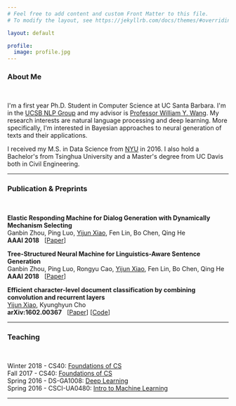 ```yaml
---
# Feel free to add content and custom Front Matter to this file.
# To modify the layout, see https://jekyllrb.com/docs/themes/#overriding-theme-defaults

layout: default

profile:
  image: profile.jpg
---
```

### About Me
&nbsp;

I'm a first year Ph.D. Student in Computer Science at UC Santa Barbara. I'm in the [UCSB NLP Group](http://nlp.cs.ucsb.edu) and my advisor is [Professor William Y. Wang](http://www.cs.ucsb.edu/~william/). My research interests are natural language processing and deep learning. More specifically, I'm interested in Bayesian approaches to neural generation of texts and their applications.

I received my M.S. in Data Science from [NYU](https://cds.nyu.edu) in 2016. I also hold a Bachelor's from Tsinghua University and a Master's degree from UC Davis both in Civil Engineering.

---

### Publication & Preprints
&nbsp;

**Elastic Responding Machine for Dialog Generation with Dynamically Mechanism Selecting**  
Ganbin Zhou, Ping Luo, <u>Yijun Xiao</u>, Fen Lin, Bo Chen, Qing He  
**AAAI 2018** &nbsp; [[Paper](https://www.aaai.org/ocs/index.php/AAAI/AAAI18/paper/viewFile/16316/16134)]

**Tree-Structured Neural Machine for Linguistics-Aware Sentence Generation**  
Ganbin Zhou, Ping Luo, Rongyu Cao, <u>Yijun Xiao</u>, Fen Lin, Bo Chen, Qing He  
**AAAI 2018** &nbsp; [[Paper](https://arxiv.org/abs/1705.00321)]

**Efficient character-level document classification by combining convolution and recurrent layers**  
<u>Yijun Xiao</u>, Kyunghyun Cho  
**arXiv:1602.00367** &nbsp; [[Paper](https://arxiv.org/abs/1602.00367)] [[Code]()]

---

### Teaching
&nbsp;

Winter 2018 - CS40: [Foundations of CS]()  
Fall 2017 - CS40: [Foundations of CS](http://william.cs.ucsb.edu/courses/index.php/Fall_2017_CS40_Foundations_of_Computer_Science)  
Spring 2016 - DS-GA1008: [Deep Learning](https://cilvr.nyu.edu/doku.php?id=courses:deeplearning2016:start)  
Spring 2016 - CSCI-UA0480: [Intro to Machine Learning](https://people.csail.mit.edu/dsontag/courses/ml16)

---